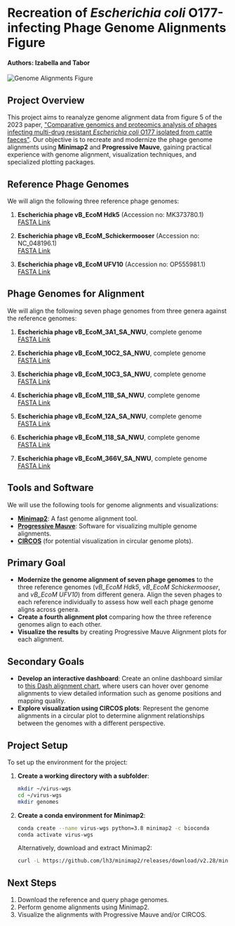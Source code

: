 # Recreation of *Escherichia coli* O177-infecting Phage Genome Alignments Figure
#### Authors: Izabella and Tabor

![Genome Alignments Figure](https://media.springernature.com/full/springer-static/image/art%3A10.1038%2Fs41598-023-48788-w/MediaObjects/41598_2023_48788_Fig5_HTML.png?as=webp)

## Project Overview
This project aims to reanalyze genome alignment data from figure 5 of the 2023 paper, ["Comparative genomics and proteomics analysis of phages infecting multi-drug resistant *Escherichia coli* O177 isolated from cattle faeces"](https://doi.org/10.1038/s41598-023-48788-w). Our objective is to recreate and modernize the phage genome alignments using **Minimap2** and **Progressive Mauve**, gaining practical experience with genome alignment, visualization techniques, and specialized plotting packages.

## Reference Phage Genomes
We will align the following three reference phage genomes:

1. **Escherichia phage vB_EcoM Hdk5** (Accession no: MK373780.1)  
   [FASTA Link](https://www.ncbi.nlm.nih.gov/nuccore/MK373780.1?report=fasta)
   
2. **Escherichia phage vB_EcoM_Schickermooser** (Accession no: NC_048196.1)  
   [FASTA Link](https://www.ncbi.nlm.nih.gov/nuccore/NC_048196.1?report=fasta)

3. **Escherichia phage vB_EcoM UFV10** (Accession no: OP555981.1)  
   [FASTA Link](https://www.ncbi.nlm.nih.gov/nuccore/OP555981.1?report=fasta)

## Phage Genomes for Alignment
We will align the following seven phage genomes from three genera against the reference genomes:

1. **Escherichia phage vB_EcoM_3A1_SA_NWU**, complete genome  
   [FASTA Link](https://www.ncbi.nlm.nih.gov/nuccore/OR062524.1?report=fasta)
   
2. **Escherichia phage vB_EcoM_10C2_SA_NWU**, complete genome  
   [FASTA Link](https://www.ncbi.nlm.nih.gov/nuccore/OR062525.1?report=fasta)

3. **Escherichia phage vB_EcoM_10C3_SA_NWU**, complete genome  
   [FASTA Link](https://www.ncbi.nlm.nih.gov/nuccore/OR062526.1?report=fasta)

4. **Escherichia phage vB_EcoM_11B_SA_NWU**, complete genome  
   [FASTA Link](https://www.ncbi.nlm.nih.gov/nuccore/OR062527.1?report=fasta)

5. **Escherichia phage vB_EcoM_12A_SA_NWU**, complete genome  
   [FASTA Link](https://www.ncbi.nlm.nih.gov/nuccore/OR062528.1?report=fasta)

6. **Escherichia phage vB_EcoM_118_SA_NWU**, complete genome  
   [FASTA Link](https://www.ncbi.nlm.nih.gov/nuccore/OR062529.1?report=fasta)

7. **Escherichia phage vB_EcoM_366V_SA_NWU**, complete genome  
   [FASTA Link](https://www.ncbi.nlm.nih.gov/nuccore/OR062530.1?report=fasta)

## Tools and Software
We will use the following tools for genome alignments and visualizations:
- **[Minimap2](https://github.com/lh3/minimap2)**: A fast genome alignment tool.
- **[Progressive Mauve](https://journals.plos.org/plosone/article?id=10.1371/journal.pone.0011147)**: Software for visualizing multiple genome alignments.
- **[CIRCOS](http://circos.ca/)** (for potential visualization in circular genome plots).

## Primary Goal
- **Modernize the genome alignment of seven phage genomes** to the three reference genomes (*vB_EcoM Hdk5*, *vB_EcoM Schickermooser*, and *vB_EcoM UFV10*) from different genera. Align the seven phages to each reference individually to assess how well each phage genome aligns across genera.  
- **Create a fourth alignment plot** comparing how the three reference genomes align to each other.  
- **Visualize the results** by creating Progressive Mauve Alignment plots for each alignment.

## Secondary Goals
- **Develop an interactive dashboard**: Create an online dashboard similar to [this Dash alignment chart](https://dash.gallery/dash-alignment-chart/), where users can hover over genome alignments to view detailed information such as genome positions and mapping quality.
- **Explore visualization using CIRCOS plots**: Represent the genome alignments in a circular plot to determine alignment relationships between the genomes with a different perspective.

## Project Setup
To set up the environment for the project:

1. **Create a working directory with a subfolder**:
   ```bash
   mkdir ~/virus-wgs
   cd ~/virus-wgs
   mkdir genomes
   ```

2. **Create a conda environment for Minimap2**:
   ```bash
   conda create --name virus-wgs python=3.8 minimap2 -c bioconda
   conda activate virus-wgs
   ```

   Alternatively, download and extract Minimap2:
   ```bash
   curl -L https://github.com/lh3/minimap2/releases/download/v2.28/minimap2-2.28_x64-linux.tar.bz2 | tar -jxvf -
   ```

## Next Steps
1. Download the reference and query phage genomes.
2. Perform genome alignments using Minimap2.
3. Visualize the alignments with Progressive Mauve and/or CIRCOS.

